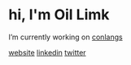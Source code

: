 <link href="template.css" rel="stylesheet"></link>

# hi, I'm Oil Limk
I’m currently working on [conlangs](https://oil-limk.github.io/Conlangs/)

[website](https://oil-limk.github.io/Oil-Limk/)
[linkedin](https://www.linkedin.com/in/oil-limk/)
[twitter](https://twitter.com/OilLimk)
<!--
<a style="background-color: transparent; text-decoration: none;"
  href="https://oil-limk.github.io/Oil-Limk/" title="webstie">
  <img style="border-radius: 8px;"
    src="https://img.shields.io/badge/bandcamp-1DA0C3?style=for-the-badge&logo=bandcamp&logoColor=white">
</a>
<a style="background-color: transparent; text-decoration: none;"
  href="https://www.linkedin.com/in/oil-limk/" title="linkedin">
  <img style="border-radius: 8px;"
    src="https://img.shields.io/badge/bandcamp-1DA0C3?style=for-the-badge&logo=bandcamp&logoColor=white">
</a>
<a style="background-color: transparent; text-decoration: none;"
  href="https://twitter.com/OilLimk" title="twitter">
  <img style="border-radius: 8px;"
    src="https://img.shields.io/badge/bandcamp-1DA0C3?style=for-the-badge&logo=bandcamp&logoColor=white">
</a>
<a style="background-color: transparent; text-decoration: none;"
  href="https://oillimk.bandcamp.com/" title="bandcamp">
  <img style="border-radius: 8px;"
    src="https://img.shields.io/badge/bandcamp-1DA0C3?style=for-the-badge&logo=bandcamp&logoColor=white">
</a>
-->
